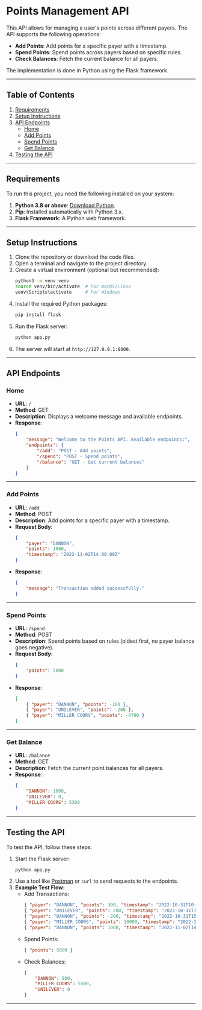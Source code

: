 # Points Management API

This API allows for managing a user's points across different payers. The API supports the following operations:

- **Add Points**: Add points for a specific payer with a timestamp.
- **Spend Points**: Spend points across payers based on specific rules.
- **Check Balances**: Fetch the current balance for all payers.

The implementation is done in Python using the Flask framework.

---

## Table of Contents

1. [Requirements](#requirements)
2. [Setup Instructions](#setup-instructions)
3. [API Endpoints](#api-endpoints)
    - [Home](#home)
    - [Add Points](#add-points)
    - [Spend Points](#spend-points)
    - [Get Balance](#get-balance)
4. [Testing the API](#testing-the-api)

---

## Requirements

To run this project, you need the following installed on your system:

1. **Python 3.8 or above**: [Download Python](https://www.python.org/downloads/).
2. **Pip**: Installed automatically with Python 3.x.
3. **Flask Framework**: A Python web framework.

---

## Setup Instructions

1. Clone the repository or download the code files.
2. Open a terminal and navigate to the project directory.
3. Create a virtual environment (optional but recommended):
    ```bash
    python3 -m venv venv
    source venv/bin/activate  # For macOS/Linux
    venv\Scripts\activate     # For Windows
    ```
4. Install the required Python packages:
    ```bash
    pip install flask
    ```
5. Run the Flask server:
    ```bash
    python app.py
    ```
6. The server will start at `http://127.0.0.1:8000`.

---

## API Endpoints

### Home

- **URL**: `/`
- **Method**: GET
- **Description**: Displays a welcome message and available endpoints.
- **Response**:
    ```json
    {
        "message": "Welcome to the Points API. Available endpoints:",
        "endpoints": {
            "/add": "POST - Add points",
            "/spend": "POST - Spend points",
            "/balance": "GET - Get current balances"
        }
    }
    ```

---

### Add Points

- **URL**: `/add`
- **Method**: POST
- **Description**: Add points for a specific payer with a timestamp.
- **Request Body**:
    ```json
    {
        "payer": "DANNON",
        "points": 1000,
        "timestamp": "2022-11-02T14:00:00Z"
    }
    ```
- **Response**:
    ```json
    {
        "message": "Transaction added successfully."
    }
    ```

---

### Spend Points

- **URL**: `/spend`
- **Method**: POST
- **Description**: Spend points based on rules (oldest first, no payer balance goes negative).
- **Request Body**:
    ```json
    {
        "points": 5000
    }
    ```
- **Response**:
    ```json
    [
        { "payer": "DANNON", "points": -100 },
        { "payer": "UNILEVER", "points": -200 },
        { "payer": "MILLER COORS", "points": -4700 }
    ]
    ```

---

### Get Balance

- **URL**: `/balance`
- **Method**: GET
- **Description**: Fetch the current point balances for all payers.
- **Response**:
    ```json
    {
        "DANNON": 1000,
        "UNILEVER": 0,
        "MILLER COORS": 5300
    }
    ```

---

## Testing the API

To test the API, follow these steps:

1. Start the Flask server:
    ```bash
    python app.py
    ```
2. Use a tool like [Postman](https://www.postman.com/) or `curl` to send requests to the endpoints.
3. **Example Test Flow**:
    - Add Transactions:
        ```json
        { "payer": "DANNON", "points": 300, "timestamp": "2022-10-31T10:00:00Z" }
        { "payer": "UNILEVER", "points": 200, "timestamp": "2022-10-31T11:00:00Z" }
        { "payer": "DANNON", "points": -200, "timestamp": "2022-10-31T15:00:00Z" }
        { "payer": "MILLER COORS", "points": 10000, "timestamp": "2022-11-01T14:00:00Z" }
        { "payer": "DANNON", "points": 1000, "timestamp": "2022-11-02T14:00:00Z" }
        ```
    - Spend Points:
        ```json
        { "points": 5000 }
        ```
    - Check Balances:
        ```json
        {
            "DANNON": 800,
            "MILLER COORS": 5500,
            "UNILEVER": 0
        }
        ```
---
